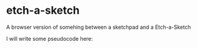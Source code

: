 # etch-a-sketch
A browser version of somehing between a sketchpad and a Etch-a-Sketch

I will write some pseudocode here:
